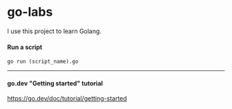 # go-labs

I use this project to learn Golang.

#### Run a script

`go run (script_name).go`

---

#### go.dev "Getting started" tutorial

https://go.dev/doc/tutorial/getting-started